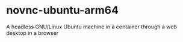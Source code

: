 # novnc-ubuntu-arm64
A headless GNU/Linux Ubuntu machine in a container through a web desktop in a browser
